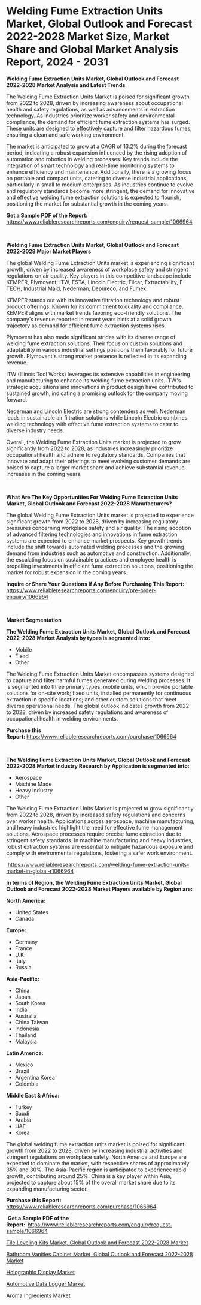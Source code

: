 <p><h1>Welding Fume Extraction Units Market, Global Outlook and Forecast 2022-2028 Market Size, Market Share and Global Market Analysis Report, 2024 - 2031</h1></p><p><strong>Welding Fume Extraction Units Market, Global Outlook and Forecast 2022-2028 Market Analysis and Latest Trends</strong></p>
<p><p>The Welding Fume Extraction Units Market is poised for significant growth from 2022 to 2028, driven by increasing awareness about occupational health and safety regulations, as well as advancements in extraction technology. As industries prioritize worker safety and environmental compliance, the demand for efficient fume extraction systems has surged. These units are designed to effectively capture and filter hazardous fumes, ensuring a clean and safe working environment.</p><p>The market is anticipated to grow at a CAGR of 13.2% during the forecast period, indicating a robust expansion influenced by the rising adoption of automation and robotics in welding processes. Key trends include the integration of smart technology and real-time monitoring systems to enhance efficiency and maintenance. Additionally, there is a growing focus on portable and compact units, catering to diverse industrial applications, particularly in small to medium enterprises. As industries continue to evolve and regulatory standards become more stringent, the demand for innovative and effective welding fume extraction solutions is expected to flourish, positioning the market for substantial growth in the coming years.</p></p>
<p><strong>Get a Sample PDF of the Report:&nbsp;</strong> <a href="https://www.reliableresearchreports.com/enquiry/request-sample/1066964?utm_campaign=37&utm_medium=2&utm_source=Github&utm_content=ia&utm_term=25122024&utm_id=welding-fume-extraction-units-market-global-outlook-and-forecast-2022-2028">https://www.reliableresearchreports.com/enquiry/request-sample/1066964</a></p>
<p>&nbsp;</p>
<p><strong>Welding Fume Extraction Units Market, Global Outlook and Forecast 2022-2028 Major Market Players</strong></p>
<p><p>The global Welding Fume Extraction Units market is experiencing significant growth, driven by increased awareness of workplace safety and stringent regulations on air quality. Key players in this competitive landscape include KEMPER, Plymovent, ITW, ESTA, Lincoln Electric, Filcar, Extractability, F-TECH, Industrial Maid, Nederman, Depureco, and Fumex.</p><p>KEMPER stands out with its innovative filtration technology and robust product offerings. Known for its commitment to quality and compliance, KEMPER aligns with market trends favoring eco-friendly solutions. The company's revenue reported in recent years hints at a solid growth trajectory as demand for efficient fume extraction systems rises.</p><p>Plymovent has also made significant strides with its diverse range of welding fume extraction solutions. Their focus on custom solutions and adaptability in various industrial settings positions them favorably for future growth. Plymovent's strong market presence is reflected in its expanding revenue.</p><p>ITW (Illinois Tool Works) leverages its extensive capabilities in engineering and manufacturing to enhance its welding fume extraction units. ITW's strategic acquisitions and innovations in product design have contributed to sustained growth, indicating a promising outlook for the company moving forward.</p><p>Nederman and Lincoln Electric are strong contenders as well. Nederman leads in sustainable air filtration solutions while Lincoln Electric combines welding technology with effective fume extraction systems to cater to diverse industry needs.</p><p>Overall, the Welding Fume Extraction Units market is projected to grow significantly from 2022 to 2028, as industries increasingly prioritize occupational health and adhere to regulatory standards. Companies that innovate and adapt their offerings to meet evolving customer demands are poised to capture a larger market share and achieve substantial revenue increases in the coming years.</p></p>
<p>&nbsp;</p>
<p><strong>What Are The Key Opportunities For Welding Fume Extraction Units Market, Global Outlook and Forecast 2022-2028 Manufacturers?</strong></p>
<p><p>The global Welding Fume Extraction Units market is projected to experience significant growth from 2022 to 2028, driven by increasing regulatory pressures concerning workplace safety and air quality. The rising adoption of advanced filtering technologies and innovations in fume extraction systems are expected to enhance market prospects. Key growth trends include the shift towards automated welding processes and the growing demand from industries such as automotive and construction. Additionally, the escalating focus on sustainable practices and employee health is propelling investments in efficient fume extraction solutions, positioning the market for robust expansion in the coming years.</p></p>
<p><strong>Inquire or Share Your Questions If Any Before Purchasing This Report:</strong> <a href="https://www.reliableresearchreports.com/enquiry/pre-order-enquiry/1066964?utm_campaign=37&utm_medium=2&utm_source=Github&utm_content=ia&utm_term=25122024&utm_id=welding-fume-extraction-units-market-global-outlook-and-forecast-2022-2028">https://www.reliableresearchreports.com/enquiry/pre-order-enquiry/1066964</a></p>
<p>&nbsp;</p>
<p><strong>Market Segmentation</strong></p>
<p><strong>The Welding Fume Extraction Units Market, Global Outlook and Forecast 2022-2028 Market Analysis by types is segmented into:</strong></p>
<p><ul><li>Mobile</li><li>Fixed</li><li>Other</li></ul></p>
<p><p>The Welding Fume Extraction Units Market encompasses systems designed to capture and filter harmful fumes generated during welding processes. It is segmented into three primary types: mobile units, which provide portable solutions for on-site work; fixed units, installed permanently for continuous extraction in specific locations; and other custom solutions that meet diverse operational needs. The global outlook indicates growth from 2022 to 2028, driven by increased safety regulations and awareness of occupational health in welding environments.</p></p>
<p><strong>Purchase this Report:&nbsp;</strong><a href="https://www.reliableresearchreports.com/purchase/1066964?utm_campaign=37&utm_medium=2&utm_source=Github&utm_content=ia&utm_term=25122024&utm_id=welding-fume-extraction-units-market-global-outlook-and-forecast-2022-2028">https://www.reliableresearchreports.com/purchase/1066964</a></p>
<p>&nbsp;</p>
<p><strong>The Welding Fume Extraction Units Market, Global Outlook and Forecast 2022-2028 Market Industry Research by Application is segmented into:</strong></p>
<p><ul><li>Aerospace</li><li>Machine Made</li><li>Heavy Industry</li><li>Other</li></ul></p>
<p><p>The Welding Fume Extraction Units Market is projected to grow significantly from 2022 to 2028, driven by increased safety regulations and concerns over worker health. Applications across aerospace, machine manufacturing, and heavy industries highlight the need for effective fume management solutions. Aerospace processes require precise fume extraction due to stringent safety standards. In machine manufacturing and heavy industries, robust extraction systems are essential to mitigate hazardous exposure and comply with environmental regulations, fostering a safer work environment.</p></p>
<p><a href="https://www.reliableresearchreports.com/welding-fume-extraction-units-market-in-global-r1066964?utm_campaign=37&utm_medium=2&utm_source=Github&utm_content=ia&utm_term=25122024&utm_id=welding-fume-extraction-units-market-global-outlook-and-forecast-2022-2028">&nbsp;https://www.reliableresearchreports.com/welding-fume-extraction-units-market-in-global-r1066964</a></p>
<p><strong>In terms of Region, the Welding Fume Extraction Units Market, Global Outlook and Forecast 2022-2028 Market Players available by Region are:</strong></p>
<p>
    <p> <strong> North America: </strong>
        <ul>
            <li>United States</li>
            <li>Canada</li>
        </ul>
        </p> 
    <p> <strong> Europe: </strong>
        <ul>
            <li>Germany</li>
            <li>France</li>
            <li>U.K.</li>
            <li>Italy</li>
            <li>Russia</li>
        </ul>
        </p> 
    <p> <strong> Asia-Pacific: </strong>
        <ul>
            <li>China</li>
            <li>Japan</li>
            <li>South Korea</li>
            <li>India</li>
            <li>Australia</li>
            <li>China Taiwan</li>
            <li>Indonesia</li>
            <li>Thailand</li>
            <li>Malaysia</li>
        </ul>
        </p> 
    <p> <strong> Latin America: </strong>
        <ul>
            <li>Mexico</li>
            <li>Brazil</li>
            <li>Argentina Korea</li>
            <li>Colombia</li>
        </ul>
        </p> 
    <p> <strong> Middle East & Africa: </strong>
        <ul>
            <li>Turkey</li>
            <li>Saudi</li>
            <li>Arabia</li>
            <li>UAE</li>
            <li>Korea</li>
        </ul>
    </p>
    </p>
<p><p>The global welding fume extraction units market is poised for significant growth from 2022 to 2028, driven by increasing industrial activities and stringent regulations on workplace safety. North America and Europe are expected to dominate the market, with respective shares of approximately 35% and 30%. The Asia-Pacific region is anticipated to experience rapid growth, contributing around 25%. China is a key player within Asia, projected to capture about 15% of the overall market share due to its expanding manufacturing sector.</p></p>
<p><strong>Purchase this Report: </strong><a href="https://www.reliableresearchreports.com/purchase/1066964?utm_campaign=37&utm_medium=2&utm_source=Github&utm_content=ia&utm_term=25122024&utm_id=welding-fume-extraction-units-market-global-outlook-and-forecast-2022-2028">https://www.reliableresearchreports.com/purchase/1066964</a></p>
<p>&nbsp;<strong>Get a Sample PDF of the Report:&nbsp;&nbsp;</strong><a href="https://www.reliableresearchreports.com/enquiry/request-sample/1066964?utm_campaign=37&utm_medium=2&utm_source=Github&utm_content=ia&utm_term=25122024&utm_id=welding-fume-extraction-units-market-global-outlook-and-forecast-2022-2028">https://www.reliableresearchreports.com/enquiry/request-sample/1066964</a></p>
<p><strong></strong></p>
<p><p><a href="https://github.com/boydstunlon74/Market-Research-Report-List-1/blob/main/tile-leveling-kits-market-global-outlook-and-forecast-2022-2028-market.md?utm_campaign=37&utm_medium=2&utm_source=Github&utm_content=ia&utm_term=25122024&utm_id=welding-fume-extraction-units-market-global-outlook-and-forecast-2022-2028">Tile Leveling Kits Market, Global Outlook and Forecast 2022-2028 Market</a></p><p><a href="https://github.com/maclarensidney/Market-Research-Report-List-1/blob/main/bathroom-vanities-cabinet-market-global-outlook-and-forecast-2022-2028-market.md?utm_campaign=37&utm_medium=2&utm_source=Github&utm_content=ia&utm_term=25122024&utm_id=welding-fume-extraction-units-market-global-outlook-and-forecast-2022-2028">Bathroom Vanities Cabinet Market, Global Outlook and Forecast 2022-2028 Market</a></p><p><a href="https://www.linkedin.com/pulse/size-estimation-mark-research-xhahf?utm_campaign=37&utm_medium=2&utm_source=Github&utm_content=ia&utm_term=25122024&utm_id=welding-fume-extraction-units-market-global-outlook-and-forecast-2022-2028">Holographic Display Market</a></p><p><a href="https://www.linkedin.com/pulse/a-mkt-nova-vc8zf?utm_campaign=37&utm_medium=2&utm_source=Github&utm_content=ia&utm_term=25122024&utm_id=welding-fume-extraction-units-market-global-outlook-and-forecast-2022-2028">Automotive Data Logger Market</a></p><p><a href="https://www.linkedin.com/pulse/top-reasons-behind-aroma-ingredients-market-growth-93-cagr-g0k0f?utm_campaign=37&utm_medium=2&utm_source=Github&utm_content=ia&utm_term=25122024&utm_id=welding-fume-extraction-units-market-global-outlook-and-forecast-2022-2028">Aroma Ingredients Market</a></p></p>